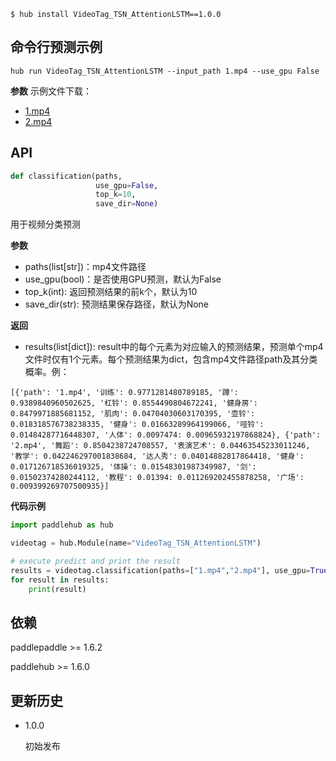 ```shell
$ hub install VideoTag_TSN_AttentionLSTM==1.0.0
```

## 命令行预测示例
```shell
hub run VideoTag_TSN_AttentionLSTM --input_path 1.mp4 --use_gpu False
```
**参数**
示例文件下载：
* [1.mp4](https://paddlehub.bj.bcebos.com/model/video/video_classifcation/1.mp4)
* [2.mp4](https://paddlehub.bj.bcebos.com/model/video/video_classifcation/2.mp4)

## API
```python
def classification(paths,
                   use_gpu=False,
                   top_k=10,
                   save_dir=None)
```

用于视频分类预测

**参数**

* paths(list\[str\])：mp4文件路径
* use_gpu(bool)：是否使用GPU预测，默认为False
* top_k(int): 返回预测结果的前k个，默认为10
* save_dir(str): 预测结果保存路径，默认为None

**返回**

* results(list\[dict\]): result中的每个元素为对应输入的预测结果，预测单个mp4文件时仅有1个元素。每个预测结果为dict，包含mp4文件路径path及其分类概率。例：
```shell
[{'path': '1.mp4', '训练': 0.9771281480789185, '蹲': 0.9389840960502625, '杠铃': 0.8554490804672241, '健身房': 0.8479971885681152, '肌肉': 0.04704030603170395, '壶铃': 0.018318576738238335, '健身': 0.01663289964199066, '哑铃': 0.01484287716448307, '人体': 0.0097474: 0.00965932197868824}, {'path': '2.mp4', '舞蹈': 0.8504238724708557, '表演艺术': 0.04463545233011246, '教学': 0.042246297001838684, '达人秀': 0.04014882817864418, '健身': 0.017126718536019325, '体操': 0.01548301987349987, '剑': 0.01502374280244112, '教程': 0.01394: 0.011269202455878258, '广场': 0.009399269707500935}]
```

**代码示例**

```python
import paddlehub as hub

videotag = hub.Module(name="VideoTag_TSN_AttentionLSTM")

# execute predict and print the result
results = videotag.classification(paths=["1.mp4","2.mp4"], use_gpu=True, save_dir="predict_dir")
for result in results:
    print(result)
```

## 依赖

paddlepaddle >= 1.6.2

paddlehub >= 1.6.0

## 更新历史

* 1.0.0

  初始发布
